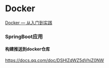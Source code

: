 Docker
===

[Docker — 从入门到实践](https://github.com/yeasy/docker_practice)

### SpringBoot应用

#### 构建推送到docker仓库

https://docs.qq.com/doc/DSHlZdWZ5dVhiZ0NW